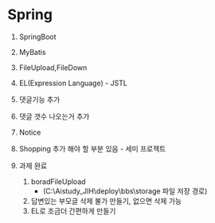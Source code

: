# Spring

1. SpringBoot
2. MyBatis
3. FileUpload,FileDown
4. EL(Expression Language) - JSTL
5. 댓글기능 추가
6. 댓글 갯수 나오는거 추가
7. Notice
8. Shopping 추가 해야 할 부분 있음 - 세미 프로젝트
9. 과제 완료

   1. boradFileUpload
      - (C:\Aistudy_JIH\deploy\bbs\storage 파일 저장 경로)
   2. 답변있는 부모글 삭제 불가 만들기, 없으면 삭제 가능
   3. EL로 조금더 간편하게 만들기
